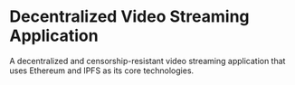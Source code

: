 # Decentralized Video Streaming Application
A decentralized and censorship-resistant video streaming application that uses Ethereum and IPFS as its core technologies.
